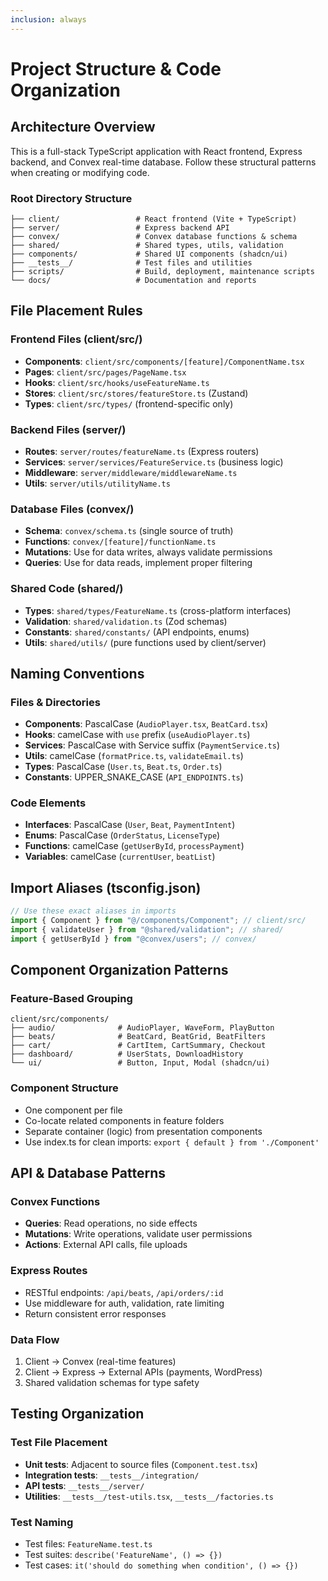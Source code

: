 ```yaml
---
inclusion: always
---
```


# Project Structure & Code Organization

## Architecture Overview

This is a full-stack TypeScript application with React frontend, Express backend, and Convex real-time database. Follow these structural patterns when creating or modifying code.

### Root Directory Structure

```
├── client/                 # React frontend (Vite + TypeScript)
├── server/                 # Express backend API
├── convex/                 # Convex database functions & schema
├── shared/                 # Shared types, utils, validation
├── components/             # Shared UI components (shadcn/ui)
├── __tests__/              # Test files and utilities
├── scripts/                # Build, deployment, maintenance scripts
└── docs/                   # Documentation and reports
```

## File Placement Rules

### Frontend Files (client/src/)

- **Components**: `client/src/components/[feature]/ComponentName.tsx`
- **Pages**: `client/src/pages/PageName.tsx`
- **Hooks**: `client/src/hooks/useFeatureName.ts`
- **Stores**: `client/src/stores/featureStore.ts` (Zustand)
- **Types**: `client/src/types/` (frontend-specific only)

### Backend Files (server/)

- **Routes**: `server/routes/featureName.ts` (Express routers)
- **Services**: `server/services/FeatureService.ts` (business logic)
- **Middleware**: `server/middleware/middlewareName.ts`
- **Utils**: `server/utils/utilityName.ts`

### Database Files (convex/)

- **Schema**: `convex/schema.ts` (single source of truth)
- **Functions**: `convex/[feature]/functionName.ts`
- **Mutations**: Use for data writes, always validate permissions
- **Queries**: Use for data reads, implement proper filtering

### Shared Code (shared/)

- **Types**: `shared/types/FeatureName.ts` (cross-platform interfaces)
- **Validation**: `shared/validation.ts` (Zod schemas)
- **Constants**: `shared/constants/` (API endpoints, enums)
- **Utils**: `shared/utils/` (pure functions used by client/server)

## Naming Conventions

### Files & Directories

- **Components**: PascalCase (`AudioPlayer.tsx`, `BeatCard.tsx`)
- **Hooks**: camelCase with `use` prefix (`useAudioPlayer.ts`)
- **Services**: PascalCase with Service suffix (`PaymentService.ts`)
- **Utils**: camelCase (`formatPrice.ts`, `validateEmail.ts`)
- **Types**: PascalCase (`User.ts`, `Beat.ts`, `Order.ts`)
- **Constants**: UPPER_SNAKE_CASE (`API_ENDPOINTS.ts`)

### Code Elements

- **Interfaces**: PascalCase (`User`, `Beat`, `PaymentIntent`)
- **Enums**: PascalCase (`OrderStatus`, `LicenseType`)
- **Functions**: camelCase (`getUserById`, `processPayment`)
- **Variables**: camelCase (`currentUser`, `beatList`)

## Import Aliases (tsconfig.json)

```typescript
// Use these exact aliases in imports
import { Component } from "@/components/Component"; // client/src/
import { validateUser } from "@shared/validation"; // shared/
import { getUserById } from "@convex/users"; // convex/
```

## Component Organization Patterns

### Feature-Based Grouping

```
client/src/components/
├── audio/              # AudioPlayer, WaveForm, PlayButton
├── beats/              # BeatCard, BeatGrid, BeatFilters
├── cart/               # CartItem, CartSummary, Checkout
├── dashboard/          # UserStats, DownloadHistory
└── ui/                 # Button, Input, Modal (shadcn/ui)
```

### Component Structure

- One component per file
- Co-locate related components in feature folders
- Separate container (logic) from presentation components
- Use index.ts for clean imports: `export { default } from './Component'`

## API & Database Patterns

### Convex Functions

- **Queries**: Read operations, no side effects
- **Mutations**: Write operations, validate user permissions
- **Actions**: External API calls, file uploads

### Express Routes

- RESTful endpoints: `/api/beats`, `/api/orders/:id`
- Use middleware for auth, validation, rate limiting
- Return consistent error responses

### Data Flow

1. Client → Convex (real-time features)
2. Client → Express → External APIs (payments, WordPress)
3. Shared validation schemas for type safety

## Testing Organization

### Test File Placement

- **Unit tests**: Adjacent to source files (`Component.test.tsx`)
- **Integration tests**: `__tests__/integration/`
- **API tests**: `__tests__/server/`
- **Utilities**: `__tests__/test-utils.tsx`, `__tests__/factories.ts`

### Test Naming

- Test files: `FeatureName.test.ts`
- Test suites: `describe('FeatureName', () => {})`
- Test cases: `it('should do something when condition', () => {})`
